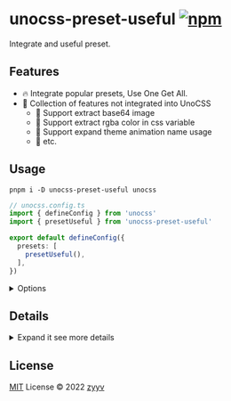 # unocss-preset-useful [![npm](https://img.shields.io/npm/v/unocss-preset-useful)](https://npmjs.com/package/unocss-preset-useful)

Integrate and useful preset.

## Features
- 🔥 Integrate popular presets, Use One Get All.
- 🚀 Collection of features not integrated into UnoCSS
  - 🍥 Support extract base64 image
  - 🎨 Support extract rgba color in css variable
  - 💜 Support expand theme animation name usage
  - 🍬 etc.


## Usage
```shell
pnpm i -D unocss-preset-useful unocss
```

```ts
// unocss.config.ts
import { defineConfig } from 'unocss'
import { presetUseful } from 'unocss-preset-useful'

export default defineConfig({
  presets: [
    presetUseful(),
  ],
})
```

<details>
<summary>Options</summary><br>

```ts
export interface UsefulOptions {
  /**
   * Extract rgba color in css variable
   *
   * @default false
   */
  unColor?: boolean | string

  /**
   * Improve theme to be more useful
   *
   * - Add `animation` to theme, Expand theme animation name usage
   *
   * [ name, duration, timing-function, iteration-count ]
   *
   * @example
   *
   * ```ts
    themeAnimate: ['spin 1s linear infinite'],
   * ```
   *
   */
  theme?: UsefulTheme

  /**
   * Enable the default preset
   * Only works when `presets` is not specified
   * @default true
   */
  uno?: boolean | PresetUnoOptions

  /**
   * Enable attributify mode and the options of it
   * Only works when `presets` is not specified
   * @default false
   */
  attributify?: boolean | AttributifyOptions

  /**
   * Enable icons preset and the options of it
   * Only works when `presets` is not specified
   * @default false
   */
  icons?: boolean | IconsOptions

  /**
   * Enable webFonts preset and the options of it
   * Only works when `presets` is not specified
   * @default false
   */
  webFonts?: boolean | WebFontsOptions

  /**
  * Enable typography preset and the options of it
  * Only works when `presets` is not specified
  * @default false
  */
  typography?: boolean | TypographyOptions

  /**
   * Enable tagify preset and the options of it
   * Only works when `presets` is not specified
   * @default false
   */
  tagify?: boolean | TagifyOptions

  /**
   * Enable remToPx preset and the options of it
   * Only works when `presets` is not specified
   * @default false
   */
  remToPx?: boolean | RemToPxOptions

  /**
   * Enable scrollbar preset and the options of it
   * Only works when `presets` is not specified
   *
   * See: https://github.com/action-hong/unocss-preset-scrollbar
   *
   * @default false
   */
  scrollbar?: boolean | PresetScrollbarDefaultOption
}
```

<br></details>


## Details

<details>
<summary>Expand it see more details</summary><br>



<slot/>



<br></details>

## License

[MIT](./LICENSE) License © 2022 [zyyv](https://github.com/zyyv)
